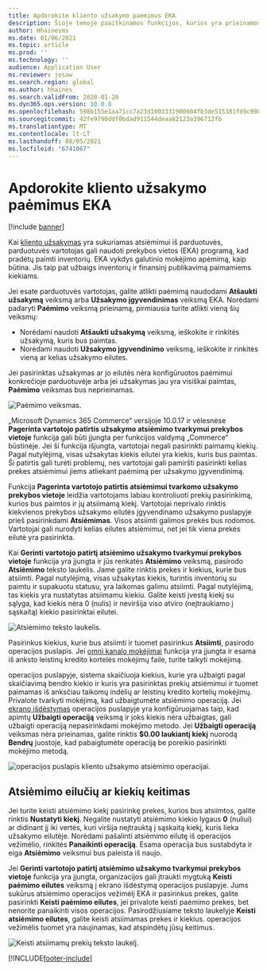 ```yaml
---
title: Apdorokite kliento užsakymo paėmimus EKA
description: Šioje temoje paaiškinamos funkcijos, kurios yra prieinamos prekybos vietos (EKA) programoje siekiant sutvarkyti kliento užsakymo paėmimus.
author: Hhainesms
ms.date: 01/06/2021
ms.topic: article
ms.prod: ''
ms.technology: ''
audience: Application User
ms.reviewer: josaw
ms.search.region: global
ms.author: hhaines
ms.search.validFrom: 2020-01-20
ms.dyn365.ops.version: 10.0.8
ms.openlocfilehash: 598b155e1aa71cc7a23d1003331900604fb3de515381fd9c9987ed39bd9cbd2a
ms.sourcegitcommit: 42fe9790ddf0bdad911544deaa82123a396712fb
ms.translationtype: MT
ms.contentlocale: lt-LT
ms.lasthandoff: 08/05/2021
ms.locfileid: "6741067"
---
```

# <a name="process-customer-order-pickups-in-pos"></a>Apdorokite kliento užsakymo paėmimus EKA

[!include [banner](includes/banner.md)]

Kai [kliento užsakymas](customer-orders-overview.md) yra sukuriamas atsiėmimui iš parduotuvės, parduotuvės vartotojas gali naudoti prekybos vietos (EKA) programą, kad pradėtų paimti inventorių. EKA vykdys galutinio mokėjimo apėmimą, kaip būtina. Jis taip pat užbaigs inventorių ir finansinį publikavimą paimamiems kiekiams.

Jei esate parduotuvės vartotojas, galite atlikti paėmimą naudodami **Atšaukti užsakymą** veiksmą arba **Užsakymo įgyvendinimas** veiksmą EKA. Norėdami padaryti **Paėmimo** veiksmą prieinamą, pirmiausia turite atlikti vieną šių veiksmų:

- Norėdami naudoti **Atšaukti užsakymą** veiksmą, ieškokite ir rinkitės užsakymą, kuris bus paimtas.
- Norėdami naudoti **Užsakymo įgyvendinimo** veiksmą, ieškokite ir rinkitės vieną ar kelias užsakymo eilutes.

Jei pasirinktas užsakymas ar jo eilutės nėra konfigūruotos paėmimui konkrečioje parduotuvėje arba jei užsakymas jau yra visiškai paimtas, **Paėmimo** veiksmas bus neprieinamas.

![Paėmimo veiksmas.](media/pickupoperation.png)

„Microsoft Dynamics 365 Commerce“ versijoje 10.0.17 ir vėlesnėse **Pagerinta vartotojo patirtis užsakymo atsiėmimo tvarkymui prekybos vietoje** funkcija gali būti įjungta per funkcijos valdymą „Commerce“ būstinėje. Jei ši funkcija išjungta, vartotojai negali pasirinkti paimamų kiekių. Pagal nutylėjimą, visas užsakytas kiekis eilutei yra kiekis, kuris bus paimtas. Ši patirtis gali turėti problemų, nes vartotojai gali pamiršti pasirinkti kelias prekes atsiėmimui jiems atliekant paėmimą per užsakymo įgyvendinimą.

Funkcija **Pagerinta vartotojo patirtis atsiėmimui tvarkomo užsakymo prekybos vietoje** leidžia vartotojams labiau kontroliuoti prekių pasirinkimą, kurios bus paimtos ir jų atsiimamą kiekį. Vartotojai neprivalo rinktis kiekvienos prekybos užsakymo eilutės įgyvendinamo užsakymo puslapyje prieš pasirinkdami **Atsiėmimas**. Visos atsiimti galimos prekės bus rodomos. Vartotojai gali nurodyti kelias eilutes atsiėmimui, net jei tik viena prekės eilutė yra pasirinkta.

Kai **Gerinti vartotojo patirtį atsiėmimo užsakymo tvarkymui prekybos vietoje** funkcija yra įjungta ir jūs renkatės **Atsiėmimo** veiksmą, pasirodo **Atsiėmimo** teksto laukelis. Jame galite rinktis prekes ir kiekius, kurie bus atsiimti. Pagal nutylėjimą, visas užsakytas kiekis, turintis inventorių su paimtu ir supakuotu statusu, yra laikomas galimu atsiimti. Pagal nutylėjimą, tas kiekis yra nustatytas atsiimamu kiekiu. Galite keisti įvestą kiekį su sąlyga, kad kiekis nėra 0 (nulis) ir neviršija viso atviro (neįtraukiamo į sąskaitą) kiekio pasirinktai eilutei.

![Atsiėmimo teksto laukelis.](media/pickupselect.png)

Pasirinkus kiekius, kurie bus atsiimti ir tuomet pasirinkus **Atsiimti**, pasirodo operacijos puslapis. Jei [omni kanalo mokėjimai](omni-channel-payments.md) funkcija yra įjungta ir esama iš anksto leistinų kredito kortelės mokėjimų faile, turite taikyti mokėjimą.

operacijos puslapyje, sistema skaičiuoja kiekius, kurie yra užbaigti pagal skaičiavimą bendro kiekio ir kuris yra pasirinktas prekių atsiėmimui ir tuomet paimamas iš anksčiau taikomų indėlių ar leistinų kredito kortelių mokėjimų. Privalote tvarkyti mokėjimą, kad užbaigtumėte atsiėmimo operaciją. Jei [ekrano išdėstymas](pos-screen-layouts.md) operacijos puslapyje yra konfigūruojamas taip, kad apimtų **Užbaigti operaciją** veiksmą ir joks kiekis nėra užbaigtas, gali užbaigti operaciją nepasirinkdami mokėjimo metodo. Jei **Užbaigti operaciją** veiksmas nėra prieinamas, galite rinktis **$0.00 laukiantį kiekį** nuorodą **Bendrų** juostoje, kad pabaigtumėte operaciją be poreikio pasirinkti mokėjimo metodą.

![operacijos puslapis kliento užsakymo atsiėmimo operacijai.](media/pickupcart.png)

## <a name="changing-pickup-lines-or-quantities"></a>Atsiėmimo eilučių ar kiekių keitimas

Jei turite keisti atsiėmimo kiekį pasirinkę prekes, kurios bus atsiimtos, galite rinktis **Nustatyti kiekį**. Negalite nustatyti atsiėmimo kiekio lygaus **0** (nuliui) ar didinant jį iki vertės, kuri viršija neįtrauktą į sąskaitą kiekį, kuris lieka užsakymo eilutėje. Norėdami pašalinti atsiėmimo eilutę iš operacijos vežimėlio, rinkitės **Panaikinti operaciją**. Esama operacija bus sustabdyta ir eiga **Atsiėmimo** veiksmui bus paleista iš naujo.

Jei **Gerinti vartotojo patirtį atsiėmimo užsakymo tvarkymui prekybos vietoje** funkcija yra įjungta, organizacijos gali įtraukti mygtuką **Keisti paėmimo eilutes** veiksmą į ekrano išdėstymą operacijos puslapyje. Jums sukūrus atsiėmimo operacijos vežimėlį EKA ir pasirinkus prekes, galite pasirinkti **Keisti paėmimo eilutes**, jei privalote keisti paėmimo prekes, bet nenorite panaikinti visos operacijos. Pasirodžiusiame teksto laukelyje **Keisti atsiėmimo eilutes**, galite keisti atsiimamas prekes ir kiekius. operacijos vežimėlis tuomet yra naujinamas, kad atspindėtų jūsų keitimus.

![Keisti atsiimamų prekių teksto laukelį.](media/pickupchange.png)


[!INCLUDE[footer-include](../includes/footer-banner.md)]